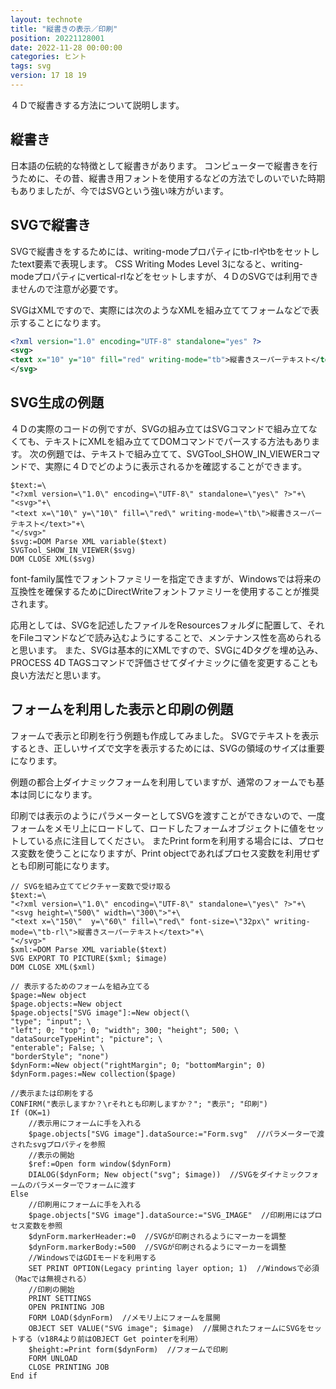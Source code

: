 ```yaml
---
layout: technote
title: "縦書きの表示／印刷"
position: 20221128001
date: 2022-11-28 00:00:00
categories: ヒント
tags: svg
version: 17 18 19
---
```


４Ｄで縦書きする方法について説明します。

<!--more-->

## 縦書き
日本語の伝統的な特徴として縦書きがあります。
コンピューターで縦書きを行うために、その昔、縦書き用フォントを使用するなどの方法でしのいでいた時期もありましたが、今ではSVGという強い味方がいます。

## SVGで縦書き
SVGで縦書きをするためには、writing-modeプロパティにtb-rlやtbをセットしたtext要素で表現します。
CSS Writing Modes Level 3になると、writing-modeプロパティにvertical-rlなどをセットしますが、４ＤのSVGでは利用できませんので注意が必要です。

SVGはXMLですので、実際には次のようなXMLを組み立ててフォームなどで表示することになります。

```svg
<?xml version="1.0" encoding="UTF-8" standalone="yes" ?>
<svg>
<text x="10" y="10" fill="red" writing-mode="tb">縦書きスーパーテキスト</text>
</svg>
```

## SVG生成の例題
４Ｄの実際のコードの例ですが、SVGの組み立てはSVGコマンドで組み立てなくても、テキストにXMLを組み立ててDOMコマンドでパースする方法もあります。
次の例題では、テキストで組み立てて、SVGTool_SHOW_IN_VIEWERコマンドで、実際に４Ｄでどのように表示されるかを確認することができます。

```4d
$text:=\
"<?xml version=\"1.0\" encoding=\"UTF-8\" standalone=\"yes\" ?>"+\
"<svg>"+\
"<text x=\"10\" y=\"10\" fill=\"red\" writing-mode=\"tb\">縦書きスーパーテキスト</text>"+\
"</svg>"
$svg:=DOM Parse XML variable($text)
SVGTool_SHOW_IN_VIEWER($svg)
DOM CLOSE XML($svg)
```
font-family属性でフォントファミリーを指定できますが、Windowsでは将来の互換性を確保するためにDirectWriteフォントファミリーを使用することが推奨されます。

応用としては、SVGを記述したファイルをResourcesフォルダに配置して、それをFileコマンドなどで読み込むようにすることで、メンテナンス性を高められると思います。
また、SVGは基本的にXMLですので、SVGに4Dタグを埋め込み、PROCESS 4D TAGSコマンドで評価させてダイナミックに値を変更することも良い方法だと思います。

## フォームを利用した表示と印刷の例題

フォームで表示と印刷を行う例題も作成してみました。
SVGでテキストを表示するとき、正しいサイズで文字を表示するためには、SVGの領域のサイズは重要になります。

例題の都合上ダイナミックフォームを利用していますが、通常のフォームでも基本は同じになります。

印刷では表示のようにパラメーターとしてSVGを渡すことができないので、一度フォームをメモリ上にロードして、ロードしたフォームオブジェクトに値をセットしている点に注目してください。
またPrint formを利用する場合には、プロセス変数を使うことになりますが、Print objectであればプロセス変数を利用せずとも印刷可能になります。

```4d
// SVGを組み立ててピクチャー変数で受け取る
$text:=\
"<?xml version=\"1.0\" encoding=\"UTF-8\" standalone=\"yes\" ?>"+\
"<svg height=\"500\" width=\"300\">"+\
"<text x=\"150\"  y=\"60\" fill=\"red\" font-size=\"32px\" writing-mode=\"tb-rl\">縦書きスーパーテキスト</text>"+\
"</svg>"
$xml:=DOM Parse XML variable($text)
SVG EXPORT TO PICTURE($xml; $image)
DOM CLOSE XML($xml)

// 表示するためのフォームを組み立てる
$page:=New object
$page.objects:=New object
$page.objects["SVG image"]:=New object(\
"type"; "input"; \
"left"; 0; "top"; 0; "width"; 300; "height"; 500; \
"dataSourceTypeHint"; "picture"; \
"enterable"; False; \
"borderStyle"; "none")
$dynForm:=New object("rightMargin"; 0; "bottomMargin"; 0)
$dynForm.pages:=New collection($page)

//表示または印刷をする
CONFIRM("表示しますか？\rそれとも印刷しますか？"; "表示"; "印刷")
If (OK=1)
	//表示用にフォームに手を入れる
	$page.objects["SVG image"].dataSource:="Form.svg"  //パラメーターで渡されたsvgプロパティを参照
	//表示の開始
	$ref:=Open form window($dynForm)
	DIALOG($dynForm; New object("svg"; $image))  //SVGをダイナミックフォームのパラメーターでフォームに渡す
Else 
	//印刷用にフォームに手を入れる
	$page.objects["SVG image"].dataSource:="SVG_IMAGE"  //印刷用にはプロセス変数を参照
	$dynForm.markerHeader:=0  //SVGが印刷されるようにマーカーを調整
	$dynForm.markerBody:=500  //SVGが印刷されるようにマーカーを調整
	//WindowsではGDIモードを利用する
	SET PRINT OPTION(Legacy printing layer option; 1)  //Windowsで必須（Macでは無視される）
	//印刷の開始
	PRINT SETTINGS
	OPEN PRINTING JOB
	FORM LOAD($dynForm)  //メモリ上にフォームを展開
	OBJECT SET VALUE("SVG image"; $image)  //展開されたフォームにSVGをセットする（v18R4より前はOBJECT Get pointerを利用）
	$height:=Print form($dynForm)  //フォームで印刷
	FORM UNLOAD
	CLOSE PRINTING JOB
End if 
```
